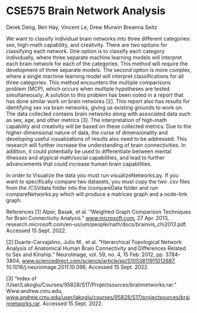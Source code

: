 # CSE575 Brain Network Analysis

Derek Deng, Ben Hay, Vincent Le, Drew Murwin Breanna Seitz 

We want to classify individual brain networks into three different categories: sex, high-math capability, and creativity. There are two options for classifying each network. One option is to classify each category individually, where three separate machine learning models will interpret each brain network for each of the categories. This method will require the development of three separate models. The second option is more complex, where a single machine learning model will interpret classifications for all three categories. This method encounters the multiple comparisons problem (MCP), which occurs when multiple hypotheses are tested simultaneously. A solution to this problem has been noted in a report that has done similar work on brain networks [2]. This report also has results for identifying sex via brain networks, giving us existing grounds to work on. The data collected contains brain networks along with associated data such as sex, age, and other metrics [3]. The interpretation of high-math capability and creativity will be based on these collected metrics. Due to the higher-dimensional nature of data, the curse of dimensionality and developing useful visualizations of results also need to be addressed. This research will further increase the understanding of brain connectivities. In addition, it could potentially be used to differentiate between mental illnesses and atypical math/social capabilities, and lead to further advancements that could increase human brain capabilities.

In order to Visualize the data you must run visualizeNetworks.py. If you want to specifically compare two datasets, you must copy the two .csv files from the /CSVdata folder into the /compareData folder and run compareNetworks.py which will produce a matrices graph and a node-link graph.

References
[1] Alper, Basak, et al. “Weighted Graph Comparison Techniques for Brain Connectivity 
Analysis.” www.microsoft.com, 27 Apr. 2013, 
research.microsoft.com/en-us/um/people/nath/docs/brainvis_chi2013.pdf. Accessed 15 
Sept. 2022.

[2] Duarte-Carvajalino, Julio M., et al. “Hierarchical Topological Network Analysis of 
Anatomical Human Brain Connectivity and Differences Related to Sex and Kinship.” 
NeuroImage, vol. 59, no. 4, 15 Feb. 2012, pp. 3784–3804, 
www.sciencedirect.com/science/article/pii/S1053811911012687, 
10.1016/j.neuroimage.2011.10.096. Accessed 15 Sept. 2022.

[3] “Index of /User/Lakoglu/Courses/95828/S17/Projectsources/brainnetworks.rar.” 
Www.andrew.cmu.edu, 
www.andrew.cmu.edu/user/lakoglu/courses/95828/S17/projectsources/brainnetworks.rar. 
Accessed 15 Sept. 2022.
